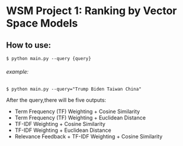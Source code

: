 # WSM Project 1: Ranking by Vector Space Models

## How to use:
    $ python main.py --query {query}
###### example:
    $ python main.py --query="Trump Biden Taiwan China"

After the query,there will be five outputs:
* Term Frequency (TF) Weighting + Cosine Similarity
* Term Frequency (TF) Weighting + Euclidean Distance
* TF-IDF Weighting + Cosine Similarity
* TF-IDF Weighting + Euclidean Distance
* Relevance Feedback + TF-IDF Weighting + Cosine Similarity
